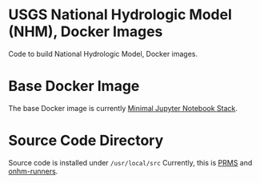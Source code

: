 # USGS National Hydrologic Model (NHM), Docker Images
Code to build National Hydrologic Model, Docker images.

# Base Docker Image
The base Docker image is currently [Minimal Jupyter Notebook Stack](https://hub.docker.com/r/jupyter/minimal-notebook).

# Source Code Directory
Source code is installed under `/usr/local/src` Currently, this is [PRMS](https://github.com/nhm-usgs/prms) and [onhm-runners](https://github.com/nhm-usgs/onhm-runners).
